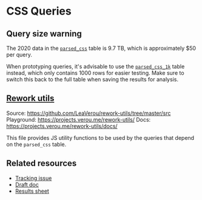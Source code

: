 # CSS Queries

## Query size warning

The 2020 data in the [`parsed_css`](https://console.cloud.google.com/bigquery?p=httparchive&d=almanac&t=parsed_css&page=table) table is 9.7 TB, which is approximately $50 per query.

When prototyping queries, it's advisable to use the [`parsed_css_1k`](https://console.cloud.google.com/bigquery?p=httparchive&d=almanac&t=parsed_css_1k&page=table) table instead, which only contains 1000 rows for easier testing. Make sure to switch this back to the full table when saving the results for analysis.

## [Rework utils](../../lib/rework-utils.js)

Source: https://github.com/LeaVerou/rework-utils/tree/master/src
Playground: https://projects.verou.me/rework-utils/
Docs: https://projects.verou.me/rework-utils/docs/

This file provides JS utility functions to be used by the queries that depend on the `parsed_css` table.

## Related resources

- [Tracking issue](https://github.com/HTTPArchive/almanac.httparchive.org/issues/898)
- [Draft doc](https://docs.google.com/document/d/1Cy9acip1ZQScoQEeds5-6l1FFFBJTJr4SheZiQxbj-Q/edit?usp=sharing)
- [Results sheet](https://docs.google.com/spreadsheets/d/1sMWXWjMujqfAREYxNbG_t1fOJKYCA6ASLwtz4pBQVTw/edit?usp=sharing)